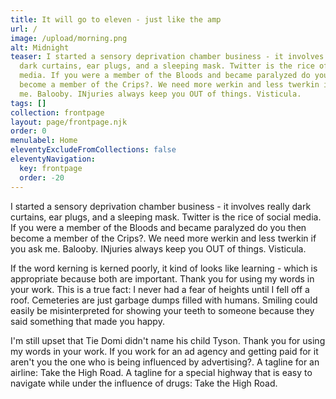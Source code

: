 ```yaml
---
title: It will go to eleven - just like the amp
url: /
image: /upload/morning.png
alt: Midnight
teaser: I started a sensory deprivation chamber business - it involves really
  dark curtains, ear plugs, and a sleeping mask. Twitter is the rice of social
  media. If you were a member of the Bloods and became paralyzed do you then
  become a member of the Crips?. We need more werkin and less twerkin if you ask
  me. Balooby. INjuries always keep you OUT of things. Visticula.
tags: []
collection: frontpage
layout: page/frontpage.njk
order: 0
menulabel: Home
eleventyExcludeFromCollections: false
eleventyNavigation:
  key: frontpage
  order: -20
---
```


I started a sensory deprivation chamber business - it involves really dark curtains, ear plugs, and a sleeping mask. Twitter is the rice of social media. If you were a member of the Bloods and became paralyzed do you then become a member of the Crips?. We need more werkin and less twerkin if you ask me. Balooby. INjuries always keep you OUT of things. Visticula.

If the word kerning is kerned poorly, it kind of looks like learning - which is appropriate because both are important. Thank you for using my words in your work. This is a true fact: I never had a fear of heights until I fell off a roof. Cemeteries are just garbage dumps filled with humans. Smiling could easily be misinterpreted for showing your teeth to someone because they said something that made you happy.

I'm still upset that Tie Domi didn't name his child Tyson. Thank you for using my words in your work. If you work for an ad agency and getting paid for it aren't you the one who is being influenced by advertising?. A tagline for an airline: Take the High Road. A tagline for a special highway that is easy to navigate while under the influence of drugs: Take the High Road.
